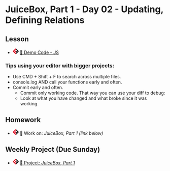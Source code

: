 # JuiceBox, Part 1 - Day 02 - Updating, Defining Relations

## Lesson
<!-- - ![FSA](/logo.png) [📺 Lecture]() -->
- ![FSA](/logo.png) [👾 Demo Code - JS](seed.js)

### Tips using your editor with bigger projects:
- Use CMD + Shift + F to search across multiple files.
- console.log AND call your functions early and often.
- Commit early and often.  
  - Commit only working code.  That way you can use your diff to debug: 
  - Look at what you have changed and what broke since it was working.

## Homework
- ![FSA](/logo.png) 🔬 Work on: *JuiceBox, Part 1 (link below)*

## Weekly Project (Due Sunday)
- ![FSA](/logo.png) [🔬 Project: *JuiceBox, Part 1*](https://learn.fullstackacademy.com/workshop/5ea5a112454faa0004185c44/content/5ea5a4e6454faa0004185ce1/text)
